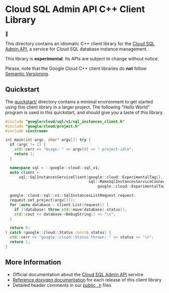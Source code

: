 # Cloud SQL Admin API C++ Client Library

:construction:

This directory contains an idiomatic C++ client library for the
[Cloud SQL Admin API][cloud-service-docs], a service for Cloud SQL database
instance management.

This library is **experimental**. Its APIs are subject to change without notice.

Please, note that the Google Cloud C++ client libraries do **not** follow
[Semantic Versioning](https://semver.org/).

## Quickstart

The [quickstart/](quickstart/README.md) directory contains a minimal environment
to get started using this client library in a larger project. The following
"Hello World" program is used in this quickstart, and should give you a taste of
this library.

<!-- inject-quickstart-start -->

```cc
#include "google/cloud/sql/v1/sql_instances_client.h"
#include "google/cloud/project.h"
#include <iostream>

int main(int argc, char* argv[]) try {
  if (argc != 2) {
    std::cerr << "Usage: " << argv[0] << " project-id\n";
    return 1;
  }

  namespace sql = ::google::cloud::sql_v1;
  auto client =
      sql::SqlInstancesServiceClient(google::cloud::ExperimentalTag{},
                                     sql::MakeSqlInstancesServiceConnectionRest(
                                         google::cloud::ExperimentalTag{}));

  google::cloud::sql::v1::SqlInstancesListRequest request;
  request.set_project(argv[1]);
  for (auto database : client.List(request)) {
    if (!database) throw std::move(database).status();
    std::cout << database->DebugString() << "\n";
  }

  return 0;
} catch (google::cloud::Status const& status) {
  std::cerr << "google::cloud::Status thrown: " << status << "\n";
  return 1;
}
```

<!-- inject-quickstart-end -->

## More Information

- Official documentation about the [Cloud SQL Admin API][cloud-service-docs]
  service
- [Reference doxygen documentation][doxygen-link] for each release of this
  client library
- Detailed header comments in our [public `.h`][source-link] files

[cloud-service-docs]: https://cloud.google.com/sql
[doxygen-link]: https://cloud.google.com/cpp/docs/reference/sql/latest/
[source-link]: https://github.com/googleapis/google-cloud-cpp/tree/main/google/cloud/sql
